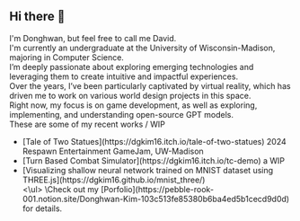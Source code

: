<!--
**dgkim16/dgkim16** is a ✨ _special_ ✨ repository because its `README.md` (this file) appears on your GitHub profile.

Here are some ideas to get you started:

- 🔭 I’m currently working on ...
- 🌱 I’m currently learning ...
- 👯 I’m looking to collaborate on ...
- 🤔 I’m looking for help with ...
- 💬 Ask me about ...
- 📫 How to reach me: ...
- 😄 Pronouns: ...
- ⚡ Fun fact: ...
-->
## Hi there 👋 
I'm Donghwan, but feel free to call me David.\
I'm currently an undergraduate at the University of Wisconsin-Madison, majoring in Computer Science.\
I’m deeply passionate about exploring emerging technologies and leveraging them to create intuitive and impactful experiences.\
Over the years, I’ve been particularly captivated by virtual reality, which has driven me to work on various world design projects in this space. \
Right now, my focus is on game development, as well as exploring, implementing, and understanding open-source GPT models.\
These are some of my recent works / WIP
<ul>
<li>[Tale of Two Statues](https://dgkim16.itch.io/tale-of-two-statues) 2024 Respawn Entertainment GameJam, UW-Madison</li>
<li>[Turn Based Combat Simulator](https://dgkim16.itch.io/tc-demo) a WIP</li>
<li>[Visualizing shallow neural network trained on MNIST dataset using THREE.js](https://dgkim16.github.io/mnist_three/)</li>
<\ul>
\Check out my [Porfolio](https://pebble-rook-001.notion.site/Donghwan-Kim-103c513fe85380b6ba4ed5b1cecd9d0d) for details.
